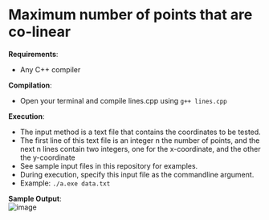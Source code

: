 # Maximum number of points that are co-linear

**Requirements**:
* Any C++ compiler <br>

**Compilation**: 
* Open your terminal and compile lines.cpp using `g++ lines.cpp`

**Execution**:
* The input method is a text file that contains the coordinates to be tested.
* The first line of this text file is an integer n the number of points, and the next n lines contain two integers, one for the x-coordinate, and the other the y-coordinate
* See sample input files in this repository for examples.
* During execution, specify this input file as the commandline argument. 
* Example: `./a.exe data.txt`

**Sample Output**: <br>
![image](https://user-images.githubusercontent.com/22039575/132993448-6c83a799-381b-441c-90c5-10108f0caf64.png)


